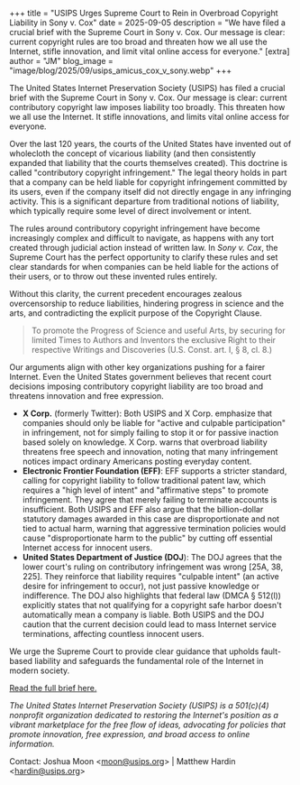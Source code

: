 +++
title = "USIPS Urges Supreme Court to Rein in Overbroad Copyright Liability in Sony v. Cox"
date = 2025-09-05
description = "We have filed a crucial brief with the Supreme Court in Sony v. Cox. Our message is clear: current copyright rules are too broad and threaten how we all use the Internet, stifle innovation, and limit vital online access for everyone."
[extra]
author = "JM"
blog_image = "image/blog/2025/09/usips_amicus_cox_v_sony.webp"
+++

The United States Internet Preservation Society (USIPS) has filed a crucial brief with the Supreme Court in Sony v. Cox. Our message is clear: current contributory copyright law imposes liability too broadly. This threaten how we all use the Internet. It stifle innovations, and limits vital online access for everyone.

Over the last 120 years, the courts of the United States have invented out of wholecloth the concept of vicarious liability (and then consistently expanded that liability that the courts themselves created).  This doctrine is called "contributory copyright infringement." The legal theory holds in part that a company can be held liable for copyright infringement committed by its users, even if the company itself did not directly engage in any infringing activity. This is a significant departure from traditional notions of liability, which typically require some level of direct involvement or intent.

The rules around contributory copyright infringement have become increasingly complex and difficult to navigate, as happens with any tort created through judicial action instead of written law. In _Sony v. Cox_, the Supreme Court has the perfect opportunity to clarify these rules and set clear standards for when companies can be held liable for the actions of their users, or to throw out these invented rules entirely.

Without this clarity, the current precedent encourages zealous overcensorship to reduce liabilities, hindering progress in science and the arts, and contradicting the explicit purpose of the Copyright Clause.

> To promote the Progress of Science and useful Arts, by securing for limited Times to Authors and Inventors the exclusive Right to their respective Writings and Discoveries (U.S. Const. art. I, § 8, cl. 8.)

Our arguments align with other key organizations pushing for a fairer Internet. Even the United States government believes that recent court decisions imposing contributory copyright liability are too broad and threatens innovation and free expression.

* **X Corp.** (formerly Twitter): Both USIPS and X Corp. emphasize that companies should only be liable for "active and culpable participation" in infringement, not for simply failing to stop it or for passive inaction based solely on knowledge. X Corp. warns that overbroad liability threatens free speech and innovation, noting that many infringement notices impact ordinary Americans posting everyday content.
* **Electronic Frontier Foundation (EFF)**: EFF supports a stricter standard, calling for copyright liability to follow traditional patent law, which requires a "high level of intent" and "affirmative steps" to promote infringement. They agree that merely failing to terminate accounts is insufficient. Both USIPS and EFF also argue that the billion-dollar statutory damages awarded in this case are disproportionate and not tied to actual harm, warning that aggressive termination policies would cause "disproportionate harm to the public" by cutting off essential Internet access for innocent users.
* **United States Department of Justice (DOJ**): The DOJ agrees that the lower court's ruling on contributory infringement was wrong [25A, 38, 225]. They reinforce that liability requires "culpable intent" (an active desire for infringement to occur), not just passive knowledge or indifference. The DOJ also highlights that federal law (DMCA § 512(l)) explicitly states that not qualifying for a copyright safe harbor doesn't automatically mean a company is liable. Both USIPS and the DOJ caution that the current decision could lead to mass Internet service terminations, affecting countless innocent users.

We urge the Supreme Court to provide clear guidance that upholds fault-based liability and safeguards the fundamental role of the Internet in modern society.

[Read the full brief here.](/doc/2025/09/20250905162329654_24-171_Amicus%20Brief.pdf)

_The United States Internet Preservation Society (USIPS) is a 501(c)(4) nonprofit organization dedicated to restoring the Internet's position as a vibrant marketplace for the free flow of ideas, advocating for policies that promote innovation, free expression, and broad access to online information._

Contact: Joshua Moon \<<moon@usips.org>\> | Matthew Hardin \<<hardin@usips.org>\>